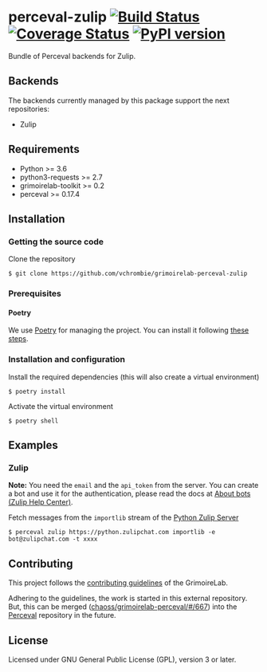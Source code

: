 # perceval-zulip [![Build Status](https://github.com/vchrombie/grimoirelab-perceval-zulip/workflows/tests/badge.svg)](https://github.com/vchrombie/grimoirelab-perceval-zulip/actions?query=workflow:tests+branch:master+event:push) [![Coverage Status](https://img.shields.io/coveralls/vchrombie/grimoirelab-perceval-zulip.svg)](https://coveralls.io/r/vchrombie/grimoirelab-perceval-zulip?branch=master) [![PyPI version](https://badge.fury.io/py/perceval-zulip.svg)](https://badge.fury.io/py/perceval-zulip)

Bundle of Perceval backends for Zulip.

## Backends

The backends currently managed by this package support the next repositories:

* Zulip

## Requirements

* Python >= 3.6
* python3-requests >= 2.7
* grimoirelab-toolkit >= 0.2
* perceval >= 0.17.4

## Installation

### Getting the source code

Clone the repository
```
$ git clone https://github.com/vchrombie/grimoirelab-perceval-zulip
```

### Prerequisites

#### Poetry

We use [Poetry](https://python-poetry.org/docs/) for managing the project.
You can install it following [these steps](https://python-poetry.org/docs/#installation).

### Installation and configuration

Install the required dependencies (this will also create a virtual environment)
```
$ poetry install
```

Activate the virtual environment
```
$ poetry shell
```

## Examples

### Zulip

**Note:** You need the `email` and the `api_token` from the server. You can create a bot and use it for the authentication,
please read the docs at [About bots (Zulip Help Center)](https://zulip.com/help/bots-and-integrations).

Fetch messages from the `importlib` stream of the [Python Zulip Server](https://python.zulipchat.com)
```
$ perceval zulip https://python.zulipchat.com importlib -e bot@zulipchat.com -t xxxx
```

## Contributing

This project follows the [contributing guidelines](https://github.com/chaoss/grimoirelab/blob/master/CONTRIBUTING.md)
of the GrimoireLab.

Adhering to the guidelines, the work is started in this external repository. But, this can be merged
([chaoss/grimoirelab-perceval/#/667](https://github.com/chaoss/grimoirelab-perceval/pull/667)) into the 
[Perceval](https://github.com/chaoss/grimoirelab-perceval) repository in the future.

## License

Licensed under GNU General Public License (GPL), version 3 or later.
